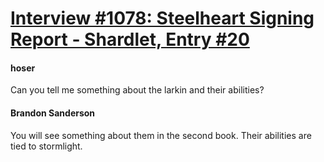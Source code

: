 # [Interview #1078: Steelheart Signing Report - Shardlet, Entry #20](https://www.theoryland.com/intvmain.php?i=1078#20)

#### hoser

Can you tell me something about the larkin and their abilities?

#### Brandon Sanderson

You will see something about them in the second book. Their abilities are tied to stormlight.

